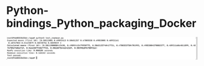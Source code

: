# Python-bindings_Python_packaging_Docker

![Лог](https://github.com/koshcamargo/Python-bindings_Python_packaging_Docker/blob/main/log.png)
